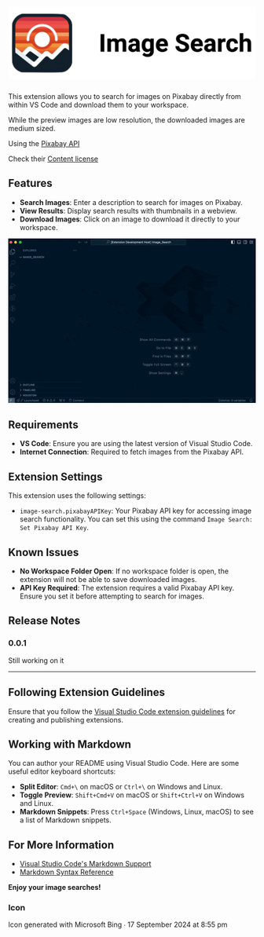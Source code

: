 # ![Banner](images/banner.png)

This extension allows you to search for images on Pixabay directly from within VS Code and download them to your workspace.

While the preview images are low resolution, the downloaded images are medium sized.

Using the [Pixabay API](https://pixabay.com/api/)

Check their [Content license](https://pixabay.com/service/terms/)

## Features

- **Search Images**: Enter a description to search for images on Pixabay.
- **View Results**: Display search results with thumbnails in a webview.
- **Download Images**: Click on an image to download it directly to your workspace.

![Feature Screenshot](images/feature.gif)

## Requirements

- **VS Code**: Ensure you are using the latest version of Visual Studio Code.
- **Internet Connection**: Required to fetch images from the Pixabay API.

## Extension Settings

This extension uses the following settings:

- `image-search.pixabayAPIKey`: Your Pixabay API key for accessing image search functionality. You can set this using the command `Image Search: Set Pixabay API Key`.

## Known Issues

- **No Workspace Folder Open**: If no workspace folder is open, the extension will not be able to save downloaded images.
- **API Key Required**: The extension requires a valid Pixabay API key. Ensure you set it before attempting to search for images.

## Release Notes

### 0.0.1

Still working on it

---

## Following Extension Guidelines

Ensure that you follow the [Visual Studio Code extension guidelines](https://code.visualstudio.com/api/references/extension-guidelines) for creating and publishing extensions.

## Working with Markdown

You can author your README using Visual Studio Code. Here are some useful editor keyboard shortcuts:

- **Split Editor**: `Cmd+\` on macOS or `Ctrl+\` on Windows and Linux.
- **Toggle Preview**: `Shift+Cmd+V` on macOS or `Shift+Ctrl+V` on Windows and Linux.
- **Markdown Snippets**: Press `Ctrl+Space` (Windows, Linux, macOS) to see a list of Markdown snippets.

## For More Information

- [Visual Studio Code's Markdown Support](http://code.visualstudio.com/docs/languages/markdown)
- [Markdown Syntax Reference](https://help.github.com/articles/markdown-basics/)

**Enjoy your image searches!**

### Icon

Icon generated with Microsoft Bing ∙ 17 September 2024 at 8:55 pm
